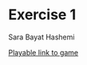 # Exercise 1

Sara Bayat Hashemi

[Playable link to game](https://SaraHashemii.github.io/game615-spring2023/exercises/exercise01/play/)
